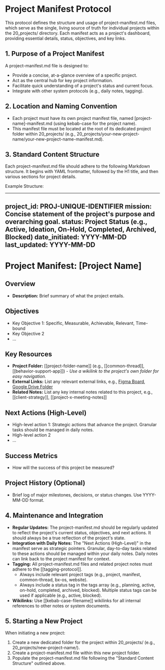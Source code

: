 # Project Manifest Protocol

This protocol defines the structure and usage of project-manifest.md files, which serve as the single, living source of truth for individual projects within the 20_projects/ directory. Each manifest acts as a project's dashboard, providing essential details, status, objectives, and key links.

## 1. Purpose of a Project Manifest

A project-manifest.md file is designed to:
*   Provide a concise, at-a-glance overview of a specific project.
*   Act as the central hub for key project information.
*   Facilitate quick understanding of a project's status and current focus.
*   Integrate with other system protocols (e.g., daily notes, tagging).

## 2. Location and Naming Convention

*   Each project must have its own project manifest file, named [project-name]-manifest.md (using kebab-case for the project name).
*   This manifest file must be located at the root of its dedicated project folder within 20_projects/ (e.g., 20_projects/your-new-project-name/your-new-project-name-manifest.md).

## 3. Standard Content Structure

Each project-manifest.md file should adhere to the following Markdown structure. It begins with YAML frontmatter, followed by the H1 title, and then various sections for project details.

Example Structure:

---
project_id: PROJ-UNIQUE-IDENTIFIER
mission: Concise statement of the project's purpose and overarching goal.
status: Project Status (e.g., Active, Ideation, On-Hold, Completed, Archived, Blocked)
date_initiated: YYYY-MM-DD
last_updated: YYYY-MM-DD
---
# Project Manifest: [Project Name]

## Overview
*   **Description:** Brief summary of what the project entails.

## Objectives
*   Key Objective 1: Specific, Measurable, Achievable, Relevant, Time-bound
*   Key Objective 2
*   ...

## Key Resources
*   **Project Folder:** [[project-folder-name]] (e.g., [[common-thread]], [[behavior-support-app]]) - *Use a wikilink to the project's own folder for easy navigation.*
*   **External Links:** List any relevant external links, e.g., [Figma Board](URL), [Google Drive Folder](URL)
*   **Related Notes:** List any key internal notes related to this project, e.g., [[client-strategy]], [[project-x-meeting-notes]]

## Next Actions (High-Level)
*   High-level action 1: Strategic actions that advance the project. Granular tasks should be managed in daily notes.
*   High-level action 2
*   ...

## Success Metrics
*   How will the success of this project be measured?

## Project History (Optional)
*   Brief log of major milestones, decisions, or status changes. Use YYYY-MM-DD format.

## 4. Maintenance and Integration

*   **Regular Updates:** The project-manifest.md should be regularly updated to reflect the project's current status, objectives, and next actions. It should always be a true reflection of the project's state.
*   **Integration with Daily Notes:** The "Next Actions (High-Level)" in the manifest serve as strategic pointers. Granular, day-to-day tasks related to these actions should be managed within your daily notes. Daily notes can link back to the project manifest for context.
*   **Tagging:** All project-manifest.md files and related project notes must adhere to the [[tagging-protocol]].
    *   Always include relevant project tags (e.g., project, manifest, common-thread, bx-os, website).
    *   Always include a status tag in the tags array (e.g., planning, active, on-hold, completed, archived, blocked). Multiple status tags can be used if applicable (e.g., active, blocked).
*   **Wikilinks:** Use [[kebab-case-filename]] wikilinks for all internal references to other notes or system documents.

## 5. Starting a New Project

When initiating a new project:
1.  Create a new dedicated folder for the project within 20_projects/ (e.g., 20_projects/new-project-name/).
2.  Create a project-manifest.md file within this new project folder.
3.  Populate the project-manifest.md file following the "Standard Content Structure" outlined above.